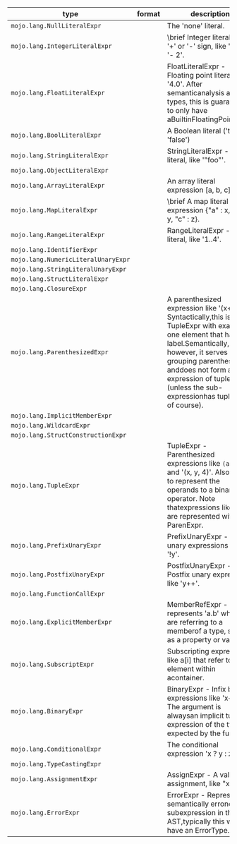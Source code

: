 | type | format | description |
|---|---|---|
| `mojo.lang.NullLiteralExpr` |  | The 'none' literal. |
| `mojo.lang.IntegerLiteralExpr` |  | \brief Integer literal with a '+' or '-' sign, like '+4' or '- 2'. |
| `mojo.lang.FloatLiteralExpr` |  | FloatLiteralExpr - Floating point literal, like '4.0'.  After semanticanalysis assigns types, this is guaranteed to only have aBuiltinFloatingPointType. |
| `mojo.lang.BoolLiteralExpr` |  | A Boolean literal ('true' or 'false') |
| `mojo.lang.StringLiteralExpr` |  | StringLiteralExpr - String literal, like '"foo"'. |
| `mojo.lang.ObjectLiteralExpr` |  |  |
| `mojo.lang.ArrayLiteralExpr` |  | An array literal expression [a, b, c]. |
| `mojo.lang.MapLiteralExpr` |  | \brief A map literal expression {"a" : x, "b" : y, "c" : z}. |
| `mojo.lang.RangeLiteralExpr` |  | RangeLiteralExpr - Range literal, like '1..4'. |
| `mojo.lang.IdentifierExpr` |  |  |
| `mojo.lang.NumericLiteralUnaryExpr` |  |  |
| `mojo.lang.StringLiteralUnaryExpr` |  |  |
| `mojo.lang.StructLiteralExpr` |  |  |
| `mojo.lang.ClosureExpr` |  |  |
| `mojo.lang.ParenthesizedExpr` |  | A parenthesized expression like '(x+x)'.  Syntactically,this is just a TupleExpr with exactly one element that has no label.Semantically, however, it serves only as grouping parentheses anddoes not form an expression of tuple type (unless the sub-expressionhas tuple type, of course). |
| `mojo.lang.ImplicitMemberExpr` |  |  |
| `mojo.lang.WildcardExpr` |  |  |
| `mojo.lang.StructConstructionExpr` |  |  |
| `mojo.lang.TupleExpr` |  | TupleExpr - Parenthesized expressions like `(a: x+x)` and '(x, y, 4)'.  Alsoused to represent the operands to a binary operator.  Note thatexpressions like '(4)' are represented with a ParenExpr. |
| `mojo.lang.PrefixUnaryExpr` |  | PrefixUnaryExpr - Prefix unary expressions like '!y'. |
| `mojo.lang.PostfixUnaryExpr` |  | PostfixUnaryExpr - Postfix unary expressions like 'y++'. |
| `mojo.lang.FunctionCallExpr` |  |  |
| `mojo.lang.ExplicitMemberExpr` |  | MemberRefExpr - This represents 'a.b' where we are referring to a memberof a type, such as a property or variable. |
| `mojo.lang.SubscriptExpr` |  | Subscripting expressions like a[i] that refer to an element within acontainer. |
| `mojo.lang.BinaryExpr` |  | BinaryExpr - Infix binary expressions like 'x+y'.  The argument is alwaysan implicit tuple expression of the type expected by the function. |
| `mojo.lang.ConditionalExpr` |  | The conditional expression 'x ? y : z'. |
| `mojo.lang.TypeCastingExpr` |  |  |
| `mojo.lang.AssignmentExpr` |  | AssignExpr - A value assignment, like "x = y". |
| `mojo.lang.ErrorExpr` |  | ErrorExpr - Represents a semantically erroneous subexpression in the AST,typically this will have an ErrorType. |
